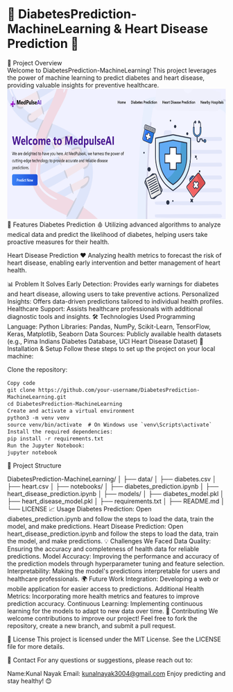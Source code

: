 # 🧬 DiabetesPrediction-MachineLearning & Heart Disease Prediction 💖
🚀 Project Overview
<br>
Welcome to DiabetesPrediction-MachineLearning! This project leverages the power of machine learning to predict diabetes and heart disease, providing valuable insights for preventive healthcare.
<br>
<img src="./static/public/1.png" alt="logo" width=1600 height=300 /> 
🌟 Features
Diabetes Prediction 🩸
Utilizing advanced algorithms to analyze medical data and predict the likelihood of diabetes, helping users take proactive measures for their health.

Heart Disease Prediction ❤️
Analyzing health metrics to forecast the risk of heart disease, enabling early intervention and better management of heart health.

📊 Problem It Solves
Early Detection: Provides early warnings for diabetes and heart disease, allowing users to take preventive actions.
Personalized Insights: Offers data-driven predictions tailored to individual health profiles.
Healthcare Support: Assists healthcare professionals with additional diagnostic tools and insights.
🛠️ Technologies Used
Programming Language: Python
Libraries: Pandas, NumPy, Scikit-Learn, TensorFlow, Keras, Matplotlib, Seaborn
Data Sources: Publicly available health datasets (e.g., Pima Indians Diabetes Database, UCI Heart Disease Dataset)
🔧 Installation & Setup
Follow these steps to set up the project on your local machine:

Clone the repository:
```
Copy code
git clone https://github.com/your-username/DiabetesPrediction-MachineLearning.git
cd DiabetesPrediction-MachineLearning
Create and activate a virtual environment 
python3 -m venv venv
source venv/bin/activate  # On Windows use `venv\Scripts\activate`
Install the required dependencies:
pip install -r requirements.txt
Run the Jupyter Notebook:
jupyter notebook
```
📁 Project Structure

DiabetesPrediction-MachineLearning/
│
├── data/
│   ├── diabetes.csv
│   ├── heart.csv
│
├── notebooks/
│   ├── diabetes_prediction.ipynb
│   ├── heart_disease_prediction.ipynb
│
├── models/
│   ├── diabetes_model.pkl
│   ├── heart_disease_model.pkl
│
├── requirements.txt
│
├── README.md
│
└── LICENSE
📈 Usage
Diabetes Prediction: Open diabetes_prediction.ipynb and follow the steps to load the data, train the model, and make predictions.
Heart Disease Prediction: Open heart_disease_prediction.ipynb and follow the steps to load the data, train the model, and make predictions.
💡 Challenges We Faced
Data Quality: Ensuring the accuracy and completeness of health data for reliable predictions.
Model Accuracy: Improving the performance and accuracy of the prediction models through hyperparameter tuning and feature selection.
Interpretability: Making the model's predictions interpretable for users and healthcare professionals.
🌍 Future Work
Integration: Developing a web or mobile application for easier access to predictions.
Additional Health Metrics: Incorporating more health metrics and features to improve prediction accuracy.
Continuous Learning: Implementing continuous learning for the models to adapt to new data over time.
🤝 Contributing
We welcome contributions to improve our project! Feel free to fork the repository, create a new branch, and submit a pull request.

📄 License
This project is licensed under the MIT License. See the LICENSE file for more details.

📝 Contact
For any questions or suggestions, please reach out to:

Name:Kunal Nayak
Email: kunalnayak3004@gmail.com
Enjoy predicting and stay healthy! 😊
